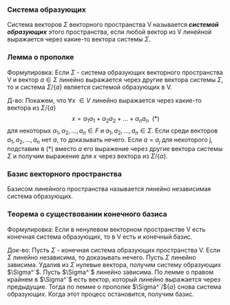 ### Система образующих

Система векторов $\Sigma$ векторного пространства V называется ***системой образующих*** этого пространства, если любой вектор из V линейной выражается через какие-то вектора системы $\Sigma$.

### Лемма о прополке

Формулировка:
Если $\Sigma$ - система образующих векторного пространства V и вектор $a \in \Sigma$ линейно выражается через другие вектора системы $\Sigma$, то и система $\Sigma/${$a$} является системой образующих в V.

Д-во: 
Покажем, что $\forall{x}~\in V$ линейно выражается через какие-то вектора из $\Sigma/${$a$}
$$x=\alpha_{1}a_{1}+\alpha_{2}a_{2}+\dots+\alpha_{n}a_{n}~~(*)$$
для некоторых $\alpha_{1},\alpha_{2},\dots,a_{n}\in F$ и $a_{1},a_{2},\dots,a_{n} \in \Sigma$. 
Если среди векторов $a_{1},a_{2},\dots,a_{n}$ нет $a$, то доказывать нечего. Если $a=a_{j}$ для некоторого j, подставим в $(*)$ вместо $a$ его выражение через другие вектора системы $\Sigma$ и получим выражение для $x$ через вектора из $\Sigma/${$a$}.

### Базис векторного пространства

Базисом линейного пространства называется линейно независимая система образующих.

### Теорема о существовании конечного базиса

Формулировка:
Если в ненулевом векторном пространстве V есть конечная система образующих, то в V есть и конечный базис.

Док-во:
Пусть $\Sigma$ - конечная система образующих пространства V. Если $\Sigma$ линейно независима, то доказывать нечего. Пусть $\Sigma$ линейно зависима. Удалив из $\Sigma$ нулевые вектора, получим систему образующих $\Sigma^`$. Пусть $\Sigma^`$ линейно зависима. По лемме о правом крайнем в $\Sigma^`$ есть вектор, который линейно выражается через предыдущие. Тогда по лемме о прополке $\Sigma^`/${$a$} снова система образующих. Когда этот процесс остановится, получим базис.
